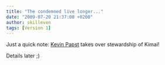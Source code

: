 ```yaml
---
title: "The condemned live longer..."
date: "2009-07-20 21:37:00 +0200"
author: skilleven
tags: [Version 1]
---
```


Just a quick note: [Kevin Papst](http://www.kevinpapst.de) takes over stewardship of Kimai!

Details later ;)
